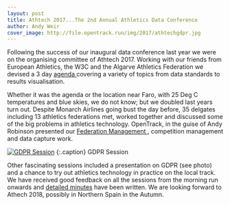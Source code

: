 ```yaml
---
layout: post
title: Athtech 2017...The 2nd Annual Athletics Data Conference
author: Andy Weir
cover_image: http://file.opentrack.run/img/2017/athtechgdpr.jpg
---
```


Following the success of our inaugural data conference last year we were on the organising committee of Athtech 2017. Working with our friends from European Athletics, the W3C and the Algarve Athletics Federation we devised a 3 day <a href="https://athtech.run/">  agenda </a> covering a variety of topics from data standards to results visualisation.

Whether it was the agenda or the location near Faro, with 25 Deg C temperatures and blue skies, we do not know; but we doubled last years turn out. Despite Monarch Airlines going bust the day before, 35 delgates including 13 athletics federations met, worked together and discussed some of the big problems in athletics technology. OpenTrack, in the guise of Andy Robinson presented our <a href="https://estonia.opentrack.run/" > Federation Management </a>, competition management and data capture work.

[![GDPR Session](http://file.opentrack.run/img/2017/athtechgdpr.jpg)](http://file.opentrack.run/img/2017/athtech.jpg)
{:.caption}
GDPR Session

Other fascinating sessions included a presentation on GDPR (see photo) and a chance to try out athletics technology in practice on the local track. We have received good feedback on all the sessions from the morning run onwards and <a href="https://drive.google.com/file/d/0B1SQhmuh1fT4U3lGWGZsb1NGaXM/view"> detailed minutes</a> have been written. We are looking forward to Athech 2018, possibly in Northern Spain in the Autumn.
